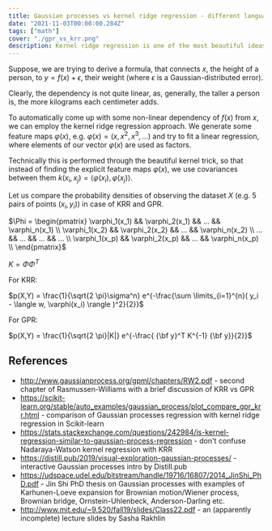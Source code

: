 ```yaml
---
title: Gaussian processes vs kernel ridge regression - different languages, similar nature
date: "2021-11-03T00:00:00.284Z"
tags: ["math"]
cover: "./gpr_vs_krr.png"
description: Kernel ridge regression is one of the most beautiful ideas in machine learning that I've encountered - I see it as AutoML'91. Gaussian processes are stochastic processes perspective on the same math as kernel ridge regression, but expressed in a pretty obscure language. In this post I will try to explain the connection between the two.
---
```


Suppose, we are trying to derive a formula, that connects $x$, the height of a person, to $y=f(x) + \epsilon$, their weight (where $\epsilon$ is a Gaussian-distributed error).

Clearly, the dependency is not quite linear, as, generally, the taller a person is, the more kilograms each centimeter adds.

To automatically come up with some non-linear dependency of $f(x)$ from $x$, we can employ the kernel ridge regression approach. We generate some feature maps $\varphi(x)$, e.g. $\varphi(x) = (x, x^2, x^3, ...)$ and try to fit a linear regression, where elements of our vector $\varphi(x)$ are used as factors.

Technically this is performed through the beautiful kernel trick, so that instead of finding the explicit feature maps $\varphi(x)$, we use covariances between them $k(x_i, x_j) = \langle \varphi(x_i), \varphi(x_j) \rangle$.

Let us compare the probability densities of observing the dataset $X$ (e.g. 5 pairs of points $(x_i, y_i)$) in case of KRR and GPR.

$\Phi = \begin{pmatrix} \varphi_1(x_1) && \varphi_2(x_1) && ... && \varphi_n(x_1) \\ \varphi_1(x_2) && \varphi_2(x_2) && ... && \varphi_n(x_2) \\ ... && ... && ... && ... \\ \varphi_1(x_p) && \varphi_2(x_p) && ... && \varphi_n(x_p) \\ \end{pmatrix}$

$K = \Phi \Phi^T$

For KRR:

$p(X,Y) = \frac{1}{\sqrt{2 \pi}\sigma^n} e^{-\frac{\sum \limits_{i=1}^{n}( y_i - \langle w, \varphi(x_i) \rangle )^2}{2}}$

For GPR:

$p(X,Y) = \frac{1}{\sqrt{2 \pi}|K|} e^{-\frac{ {\bf y}^T K^{-1} {\bf y}}{2}}$

References
----------
 - http://www.gaussianprocess.org/gpml/chapters/RW2.pdf - second chapter of Rasmussen-Williams with a brief discussion of KRR vs GPR
 - https://scikit-learn.org/stable/auto_examples/gaussian_process/plot_compare_gpr_krr.html - comparison of Gaussian processes regression with kernel ridge regression in Scikit-learn
 - https://stats.stackexchange.com/questions/242984/is-kernel-regression-similar-to-gaussian-process-regression - don't confuse Nadaraya-Watson kernel regression with KRR
 - https://distill.pub/2019/visual-exploration-gaussian-processes/ - interactive Gaussian processes intro by Distill.pub
 - https://udspace.udel.edu/bitstream/handle/19716/16807/2014_JinShi_PhD.pdf - Jin Shi PhD thesis on Gaussian processes with examples of Karhunen-Loeve expansion for Brownian motion/Wiener process, Brownian bridge, Ornstein-Uhlenbeck, Anderson-Darling etc.
 - http://www.mit.edu/~9.520/fall19/slides/Class22.pdf - an (apparently incomplete) lecture slides by Sasha Rakhlin